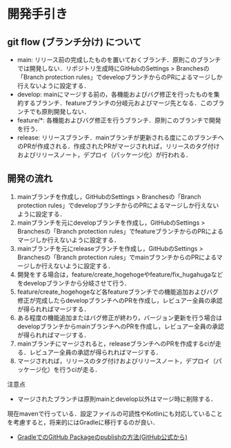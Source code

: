# 開発手引き

## git flow (ブランチ分け) について

- main: リリース前の完成したものを置いておくブランチ．原則このブランチでは開発しない．リポジトリ生成時にGitHubのSettings > Branchesの「Branch protection rules」でdevelopブランチからのPRによるマージしか行えないように設定する．
- develop: mainにマージする前の，各機能およびバグ修正を行ったものを集約するブランチ．featureブランチの分岐元およびマージ先となる．このブランチでも原則開発しない．
- feature/*: 各機能およびバグ修正を行うブランチ．原則このブランチで開発を行う．
- release: リリースブランチ．mainブランチが更新される度にこのブランチへのPRが作成される．作成されたPRがマージされれば，リリースのタグ付けおよびリリースノート，デプロイ（パッケージ化）が行われる．

## 開発の流れ

1. mainブランチを作成し，GitHubのSettings > Branchesの「Branch protection rules」でdevelopブランチからのPRによるマージしか行えないように設定する．
2. mainブランチを元にdevelopブランチを作成し，GitHubのSettings > Branchesの「Branch protection rules」でfeatureブランチからのPRによるマージしか行えないように設定する．
3. mainブランチを元にreleaseブランチを作成し，GitHubのSettings > Branchesの「Branch protection rules」でmainブランチからのPRによるマージしか行えないように設定する．
4. 開発をする場合は，feature/create_hogehogeやfeature/fix_hugahugaなどをdevelopブランチから分岐させて行う．
5. feature/create_hogehogeなど各featureブランチでの機能追加およびバグ修正が完成したらdevelopブランチへのPRを作成し，レビュアー全員の承認が得られればマージする．
6. ある程度の機能追加またはバグ修正が終わり，バージョン更新を行う場合はdevelopブランチからmainブランチへのPRを作成し，レビュアー全員の承認が得られればマージする．
7. mainブランチにマージされると，releaseブランチへのPRを作成するciが走る．レビュアー全員の承認が得られればマージする．
8. マージされれば，リリースのタグ付けおよびリリースノート，デプロイ（パッケージ化）を行うciが走る．

注意点
- マージされたブランチは原則mainとdevelop以外はマージ時に削除する．

現在mavenで行っている．設定ファイルの可読性やKotlinにも対応していることを考慮すると，将来的にはGradleに移行するのが良い．
- [GradleでのGitHub Packageのpublishの方法(GitHub公式から)](https://docs.github.com/en/actions/publishing-packages/publishing-java-packages-with-gradle#publishing-packages-to-github-packages)